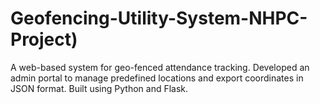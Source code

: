 # Geofencing-Utility-System-NHPC-Project)
A web-based system for geo-fenced attendance tracking. Developed an admin portal to manage predefined locations and export coordinates in JSON format. Built using Python and Flask.
